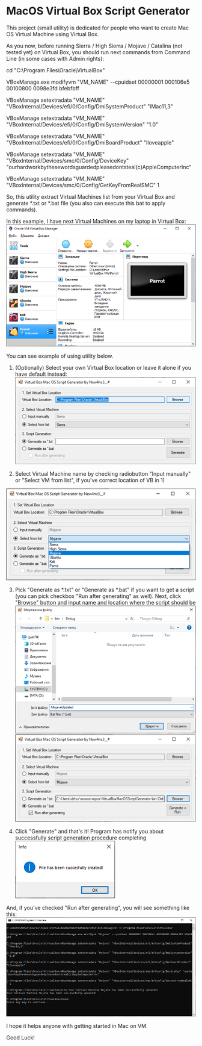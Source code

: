 ﻿# MacOS Virtual Box Script Generator
This project (small utility) is dedicated for people who want to create Mac OS Virtual Machine using Virtual Box.

As you now, before running Sierra / High Sierra / Mojave / Catalina (not tested yet) on Virtual Box, you should run next commands from Command Line (in some cases with Admin rights):

  cd "C:\Program Files\Oracle\VirtualBox\"

  VBoxManage.exe modifyvm "VM_NAME" --cpuidset 00000001 000106e5 00100800 0098e3fd bfebfbff

  VBoxManage setextradata "VM_NAME" "VBoxInternal/Devices/efi/0/Config/DmiSystemProduct" "iMac11,3"

  VBoxManage setextradata "VM_NAME" "VBoxInternal/Devices/efi/0/Config/DmiSystemVersion" "1.0"

  VBoxManage setextradata "VM_NAME" "VBoxInternal/Devices/efi/0/Config/DmiBoardProduct" "Iloveapple"

  VBoxManage setextradata "VM_NAME" "VBoxInternal/Devices/smc/0/Config/DeviceKey" "ourhardworkbythesewordsguardedpleasedontsteal(c)AppleComputerInc"

  VBoxManage setextradata "VM_NAME" "VBoxInternal/Devices/smc/0/Config/GetKeyFromRealSMC" 1


So, this utility extract Virtual Machines list from your Virtual Box and generate *.txt or *.bat file (you also can execute this bat to apply commands). 

In this example, I have next Virtual Machines on my laptop in Virtual Box:
![List of Virtual Machines in Virtual Box](ScreenShots/VBScreen.png)

You can see example of using utility below.

1) (Optionally) Select your own Virtual Box location or leave it alone if you have default instead:
![Main window of program, selecting Virtual Box location](ScreenShots/MainScreen.png)

2) Select Virtual Machine name by checking radiobutton "Input manually" or "Select VM from list", if you've correct location of VB in 1)

![Selecting Virtual Machine from list of created VM in VB](ScreenShots/Select_VM.png)

3) Pick "Generate as *.txt" or "Generate as *.bat" if you want to get a script (you can pick checkbox "Run after generating" as well). Next, click "Browse" button and input name and location where the script should be
![Save file dialog for script generating](ScreenShots/SaveAsBatScript.png)
![Filled script filename](ScreenShots/AfterBrowseButton.png)

4) Click "Generate" and that's it! Program has notify you about successfully script generation procedure completing
![Script has been created successfully](ScreenShots/SuccessfullyCreated.png)

And, if you've checked "Run after generating", you will see something like this:
![Console running required commands](ScreenShots/SuccessfullyUpdated.png)

I hope it helps anyone with getting started in Mac on VM.

Good Luck!
